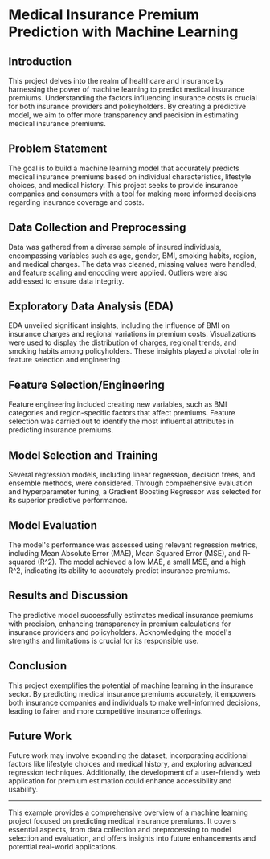 # Medical Insurance Premium Prediction with Machine Learning

## Introduction
This project delves into the realm of healthcare and insurance by harnessing the power of machine learning to predict medical insurance premiums. Understanding the factors influencing insurance costs is crucial for both insurance providers and policyholders. By creating a predictive model, we aim to offer more transparency and precision in estimating medical insurance premiums.

## Problem Statement
The goal is to build a machine learning model that accurately predicts medical insurance premiums based on individual characteristics, lifestyle choices, and medical history. This project seeks to provide insurance companies and consumers with a tool for making more informed decisions regarding insurance coverage and costs.

## Data Collection and Preprocessing
Data was gathered from a diverse sample of insured individuals, encompassing variables such as age, gender, BMI, smoking habits, region, and medical charges. The data was cleaned, missing values were handled, and feature scaling and encoding were applied. Outliers were also addressed to ensure data integrity.

## Exploratory Data Analysis (EDA)
EDA unveiled significant insights, including the influence of BMI on insurance charges and regional variations in premium costs. Visualizations were used to display the distribution of charges, regional trends, and smoking habits among policyholders. These insights played a pivotal role in feature selection and engineering.

## Feature Selection/Engineering
Feature engineering included creating new variables, such as BMI categories and region-specific factors that affect premiums. Feature selection was carried out to identify the most influential attributes in predicting insurance premiums.

## Model Selection and Training
Several regression models, including linear regression, decision trees, and ensemble methods, were considered. Through comprehensive evaluation and hyperparameter tuning, a Gradient Boosting Regressor was selected for its superior predictive performance.

## Model Evaluation
The model's performance was assessed using relevant regression metrics, including Mean Absolute Error (MAE), Mean Squared Error (MSE), and R-squared (R^2). The model achieved a low MAE, a small MSE, and a high R^2, indicating its ability to accurately predict insurance premiums.

## Results and Discussion
The predictive model successfully estimates medical insurance premiums with precision, enhancing transparency in premium calculations for insurance providers and policyholders. Acknowledging the model's strengths and limitations is crucial for its responsible use.

## Conclusion
This project exemplifies the potential of machine learning in the insurance sector. By predicting medical insurance premiums accurately, it empowers both insurance companies and individuals to make well-informed decisions, leading to fairer and more competitive insurance offerings.

## Future Work
Future work may involve expanding the dataset, incorporating additional factors like lifestyle choices and medical history, and exploring advanced regression techniques. Additionally, the development of a user-friendly web application for premium estimation could enhance accessibility and usability.


_________________________________________________________________________________________________________________________________________________________________________________________________________________________________________________________________
This example provides a comprehensive overview of a machine learning project focused on predicting medical insurance premiums. It covers essential aspects, from data collection and preprocessing to model selection and evaluation, and offers insights into future enhancements and potential real-world applications.
